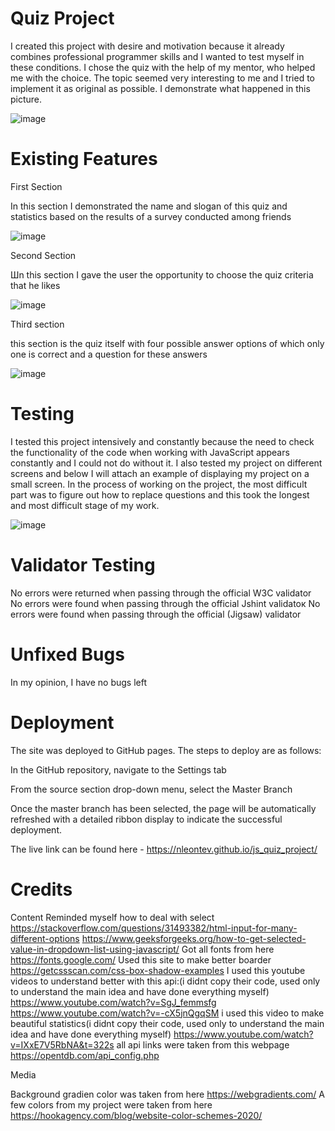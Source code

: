 ﻿# Quiz Project

I created this project with desire and motivation because it already combines professional programmer skills and I wanted to test myself in these conditions. I chose the quiz with the help of my mentor, who helped me with the choice. The topic seemed very interesting to me and I tried to implement it as original as possible. I demonstrate what happened in this picture.
 
 ![image](https://github.com/Nleontev/js_quiz_project/assets/100196079/7a34d081-69b3-4eb0-a0b5-441bf42af77d)

 # Existing Features

 First Section

 In this section I demonstrated the name and slogan of this quiz and statistics based on the results of a survey conducted among friends

![image](https://github.com/Nleontev/js_quiz_project/assets/100196079/f35dfcdd-4a53-4307-9ad2-a1f7869ea7d9)

Second Section

Шn this section I gave the user the opportunity to choose the quiz criteria that he likes

![image](https://github.com/Nleontev/js_quiz_project/assets/100196079/263ab618-0617-4332-b559-40dac387970a)

Third section

this section is the quiz itself with four possible answer options of which only one is correct and a question for these answers

![image](https://github.com/Nleontev/js_quiz_project/assets/100196079/22c9a408-d698-4e2f-8762-8cc555e7d1a0)

# Testing

I tested this project intensively and constantly because the need to check the functionality of the code when working with JavaScript appears constantly and I could not do without it. I also tested my project on different screens and below I will attach an example of displaying my project on a small screen. In the process of working on the project, the most difficult part was to figure out how to replace questions and this took the longest and most difficult stage of my work.

![image](https://github.com/Nleontev/js_quiz_project/assets/100196079/2eb89bb1-00ac-4630-a1f3-b40b19761ad3)

# Validator Testing
No errors were returned when passing through the official W3C validator
No errors were found when passing through the official Jshint validatoк
No errors were found when passing through the official (Jigsaw) validator

# Unfixed Bugs
In my opinion, I have no bugs left

# Deployment
The site was deployed to GitHub pages. The steps to deploy are as follows:

In the GitHub repository, navigate to the Settings tab

From the source section drop-down menu, select the Master Branch

Once the master branch has been selected, the page will be automatically refreshed with a detailed ribbon display to indicate the successful deployment.

The live link can be found here - https://nleontev.github.io/js_quiz_project/

# Credits
Content
Reminded myself how to deal with select
https://stackoverflow.com/questions/31493382/html-input-for-many-different-options
https://www.geeksforgeeks.org/how-to-get-selected-value-in-dropdown-list-using-javascript/
Got all fonts from here
https://fonts.google.com/
Used this site to make better boarder
https://getcssscan.com/css-box-shadow-examples
I used this youtube videos to understand better with this api:(i didnt copy their code, used only to understand the main idea and have done everything myself)
https://www.youtube.com/watch?v=SgJ_femmsfg
https://www.youtube.com/watch?v=-cX5jnQgqSM
i used this video to make beautiful statistics(i didnt copy their code, used only to understand the main idea and have done everything myself)
https://www.youtube.com/watch?v=IXxE7V5RbNA&t=322s
all api links were taken from this webpage 
https://opentdb.com/api_config.php

Media

Background gradien color was taken from here
https://webgradients.com/
A few colors from my project were taken from here
https://hookagency.com/blog/website-color-schemes-2020/
